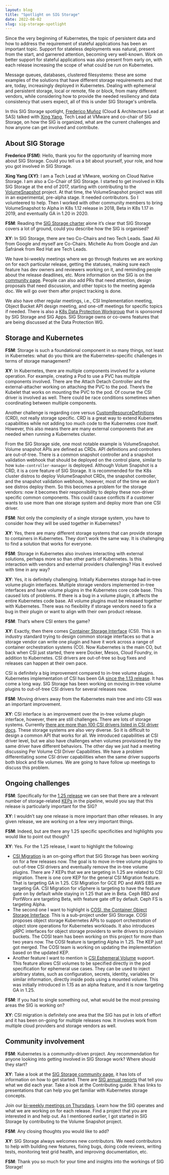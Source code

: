 ```yaml
---
layout: blog
title: "Spotlight on SIG Storage"
date: 2022-08-02
slug: sig-storage-spotlight
---
```


Since the very beginning of Kubernetes, the topic of persistent data and how to address the requirement of stateful applications has been an important topic. Support for stateless deployments was natural, present from the start, and garnered attention, becoming very well-known. Work on better support for stateful applications was also present from early on, with each release increasing the scope of what could be run on Kubernetes.

Message queues, databases, clustered filesystems: these are some examples of the solutions that have different storage requirements and that are, today, increasingly deployed in Kubernetes. Dealing with ephemeral and persistent storage, local or remote, file or block, from many different vendors, while considering how to provide the needed resiliency and data consistency that users expect, all of this is under SIG Storage's umbrella.

In this SIG Storage spotlight, [Frederico Muñoz](https://twitter.com/fredericomunoz) (Cloud & Architecture Lead at SAS) talked with [Xing Yang](https://twitter.com/2000xyang), Tech Lead at VMware and co-chair of SIG Storage, on how the SIG is organized, what are the current challenges and how anyone can get involved and contribute.

## About SIG Storage

**Frederico (FSM)**: Hello, thank you for the opportunity of learning more about SIG Storage. Could you tell us a bit about yourself, your role, and how you got involved in SIG Storage.

**Xing Yang (XY)**: I am a Tech Lead at VMware, working on Cloud Native Storage. I am also a Co-Chair of SIG Storage. I started to get involved in K8s SIG Storage at the end of 2017, starting with contributing to the [VolumeSnapshot](https://kubernetes.io/docs/concepts/storage/volume-snapshots/) project. At that time, the VolumeSnapshot project was still in an experimental, pre-alpha stage. It needed contributors. So I volunteered to help. Then I worked with other community members to bring VolumeSnapshot to Alpha in K8s 1.12 release in 2018, Beta in K8s 1.17 in 2019, and eventually GA in 1.20 in 2020.

**FSM**: Reading the [SIG Storage charter](https://github.com/kubernetes/community/blob/master/sig-storage/charter.md) alone it’s clear that SIG Storage covers a lot of ground, could you describe how the SIG is organised?

**XY**: In SIG Storage, there are two Co-Chairs and two Tech Leads. Saad Ali from Google and myself are Co-Chairs. Michelle Au from Google and Jan Šafránek from Red Hat are Tech Leads.

We have bi-weekly meetings where we go through features we are working on for each particular release, getting the statuses, making sure each feature has dev owners and reviewers working on it, and reminding people about the release deadlines, etc. More information on the SIG is on the [community page](https://github.com/kubernetes/community/tree/master/sig-storage). People can also add PRs that need attention, design proposals that need discussion, and other topics to the meeting agenda doc. We will go over them after project tracking is done.

We also have other regular meetings, i.e., CSI Implementation meeting, Object Bucket API design meeting, and one-off meetings for specific topics if needed. There is also a [K8s Data Protection Workgroup](https://github.com/kubernetes/community/blob/master/wg-data-protection/README.md) that is sponsored by SIG Storage and SIG Apps. SIG Storage owns or co-owns features that are being discussed at the Data Protection WG.

## Storage and Kubernetes

**FSM**: Storage is such a foundational component in so many things, not least in Kubernetes: what do you think are the Kubernetes-specific challenges in terms of storage management?

**XY**: In Kubernetes, there are multiple components involved for a volume operation. For example, creating a Pod to use a PVC has multiple components involved. There are the Attach Detach Controller and the external-attacher working on attaching the PVC to the pod. There’s the Kubelet that works on mounting the PVC to the pod. Of course the CSI driver is involved as well. There could be race conditions sometimes when coordinating between multiple components.

Another challenge is regarding core versus [CustomResourceDefinitions](https://kubernetes.io/docs/concepts/extend-kubernetes/api-extension/custom-resources/) (CRD), not really storage specific. CRD is a great way to extend Kubernetes capabilities while not adding too much code to the Kubernetes core itself. However, this also means there are many external components that are needed when running a Kubernetes cluster.

From the SIG Storage side, one most notable example is VolumeSnapshot. Volume snapshot APIs are defined as CRDs. API definitions and controllers are out-of-tree. There is a common snapshot controller and a snapshot validation webhook that should be deployed on the control plane, similar to how `kube-controller-manager` is deployed. Although Volum Snapshot is a CRD, it is a core feature of SIG Storage.  It is recommended for the K8s cluster distros to deploy VolumeSnapshot CRDs, the snapshot controller, and the snapshot validation webhook, however, most of the time we _don’t_ see distros deploy them. So this becomes a problem for the storage vendors: now it becomes their responsibility to deploy these non-driver specific common components. This could cause conflicts if a customer wants to use more than one storage system and deploy more than one CSI driver.

**FSM**: Not only the complexity of a single storage system, you have to consider how they will be used together in Kubernetes?

**XY**: Yes, there are many different storage systems that can provide storage to containers in Kubernetes. They don’t work the same way. It is challenging to find a solution that works for everyone.

**FSM**: Storage in Kubernetes also involves interacting with external solutions, perhaps more so than other parts of Kubernetes. Is this interaction with vendors and external providers challenging? Has it evolved with time in any way?

**XY**: Yes, it is definitely challenging. Initially Kubernetes storage had in-tree volume plugin interfaces. Multiple storage vendors implemented in-tree interfaces and have volume plugins in the Kubernetes core code base.  This caused lots of problems.  If there is a bug in a volume plugin, it affects the entire Kubernetes code base.  All volume plugins must be released together with Kubernetes. There was no flexibility if storage vendors need to fix a bug in their plugin or want to align with their own product release.

**FSM**: That’s where CSI enters the game?

**XY**: Exactly, then there comes [Container Storage Interface](https://kubernetes-csi.github.io/docs/) (CSI). This is an industry standard trying to design common storage interfaces so that a storage vendor can write one plugin and have it work across a range of container orchestration systems (CO). Now Kubernetes is the main CO, but back when CSI just started, there were Docker, Mesos, Cloud Foundry, in addition to Kubernetes. CSI drivers are out-of-tree so bug fixes and releases can happen at their own pace.

CSI is definitely a big improvement compared to in-tree volume plugins. Kubernetes implementation of CSI has been GA [since the 1.13 release](https://kubernetes.io/blog/2019/01/15/container-storage-interface-ga/).  It has come a long way.  SIG Storage has been working on moving in-tree volume plugins to out-of-tree CSI drivers for several releases now.

**FSM**: Moving drivers away from the Kubernetes main tree and into CSI was an important improvement.

**XY**: CSI interface is an improvement over the in-tree volume plugin interface, however, there are still challenges. There are lots of storage systems. Currently [there are more than 100 CSI drivers listed in CSI driver docs](https://kubernetes-csi.github.io/docs/drivers.html). These storage systems are also very diverse.  So it is difficult to design a common API that works for all.  We introduced capabilities at CSI driver level, but we also have challenges when volumes provisioned by the same driver have different behaviors.  The other day we just had a meeting discussing Per Volume CSI Driver Capabilities. We have a problem differentiating some CSI driver capabilities when the same driver supports both block and file volumes.  We are going to have follow up meetings to discuss this problem.

## Ongoing challenges

**FSM**: Specifically for the [1.25 release](https://github.com/kubernetes/sig-release/tree/master/releases/release-1.25) we can see that there are a relevant number of storage-related [KEPs](https://bit.ly/k8s125-enhancements) in the pipeline, would you say that this release is particularly important for the SIG?

**XY**: I wouldn’t say one release is more important than other releases. In any given release, we are working on a few very important things.

**FSM**: Indeed, but are there any 1.25 specific specificities and highlights you would like to point out though?

**XY**: Yes. For the 1.25 release, I want to highlight the following:

* [CSI Migration](https://github.com/kubernetes/enhancements/tree/master/keps/sig-storage/625-csi-migration) is an on-going effort that SIG Storage has been working on for a few releases now. The goal is to move in-tree volume plugins to out-of-tree CSI drivers and eventually remove the in-tree volume plugins.  There are 7 KEPs that we are targeting in 1.25 are related to CSI migration. There is one core KEP for the general CSI Migration feature. That is targeting GA in 1.25. CSI Migration for GCE PD and AWS EBS are targeting GA. CSI Migration for vSphere is targeting to have the feature gate on by default while staying in 1.25 that are in Beta. Ceph RBD and PortWorx are targeting Beta, with feature gate off by default. Ceph FS is targeting Alpha.
* The second one I want to highlight is [COSI, the Container Object Storage Interface](https://github.com/kubernetes-sigs/container-object-storage-interface-spec). This is a sub-project under SIG Storage. COSI proposes object storage Kubernetes APIs to support orchestration of object store operations for Kubernetes workloads. It also introduces gRPC interfaces for object storage providers to write drivers to provision buckets. The COSI team has been working on this project for more than two years now. The COSI feature is targeting Alpha in 1.25. The KEP just got merged. The COSI team is working on updating the implementation based on the updated KEP.
* Another feature I want to mention is [CSI Ephemeral Volume](https://github.com/kubernetes/enhancements/issues/596) support. This feature allows CSI volumes to be specified directly in the pod specification for ephemeral use cases. They can be used to inject arbitrary states, such as configuration, secrets, identity, variables or similar information, directly inside pods using a mounted volume.  This was initially introduced in 1.15 as an alpha feature, and it is now targeting GA in 1.25.

**FSM**: If you had to single something out, what would be the most pressing areas the SIG is working on?

**XY**: CSI migration is definitely one area that the SIG has put in lots of effort and it has been on-going for multiple releases now. It involves work from multiple cloud providers and storage vendors as well.


## Community involvement

**FSM**: Kubernetes is a community-driven project. Any recommendation for anyone looking into getting involved in SIG Storage work? Where should they start?

**XY**: Take a look at the [SIG Storage community page](https://github.com/kubernetes/community/tree/master/sig-storage), it has lots of information on how to get started. There are [SIG annual reports](https://github.com/kubernetes/community/blob/master/sig-storage/annual-report-2021.md) that tell you what we did each year. Take a look at the Contributing guide. It has links to presentations that can help you get familiar with Kubernetes storage concepts.

Join our [bi-weekly meetings on Thursdays](https://github.com/kubernetes/community/tree/master/sig-storage#meetings). Learn how the SIG operates and what we are working on for each release. Find a project that you are interested in and help out. As I mentioned earlier, I got started in SIG Storage by contributing to the Volume Snapshot project.

**FSM**: Any closing thoughts you would like to add?

**XY**: SIG Storage always welcomes new contributors. We need contributors to help with building new features, fixing bugs, doing code reviews, writing tests, monitoring test grid health, and improving documentation, etc.

**FSM**: Thank you so much for your time and insights into the workings of SIG Storage!
